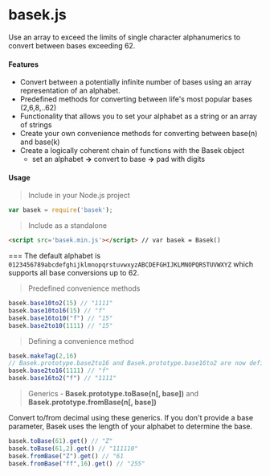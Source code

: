 # basek.js
Use an array to exceed the limits of single character alphanumerics to convert between bases exceeding 62.

#### Features
- Convert between a potentially infinite number of bases using an array representation of an alphabet.
- Predefined methods for converting between life's most popular bases (2,6,8,..62)
- Functionality that allows you to set your alphabet as a string or an array of strings
- Create your own convenience methods for converting between base(n) and base(k)
- Create a logically coherent chain of functions with the Basek object 
  - set an alphabet **->** convert to base **->** pad with digits

#### Usage
> Include in your Node.js project

```javascript
var basek = require('basek');
```
> Include as a standalone

```html
<script src='basek.min.js'></script> // var basek = Basek()
```
===
The default alphabet is `0123456789abcdefghijklmnopqrstuvwxyzABCDEFGHIJKLMNOPQRSTUVWXYZ` which supports all base conversions up to 62.

> Predefined convenience methods

```javascript
basek.base10to2(15) // "1111"
basek.base10to16(15) // "f"
basek.base16to10("f") // "15"
basek.base2to10(1111) // "15" 
```
> Defining a convenience method

```javascript
basek.makeTag(2,16) 
// Basek.prototype.base2to16 and Basek.prototype.base16to2 are now defined
basek.base2to16(1111) // "f"
basek.base16to2("f") // "1111"
```

> Generics - **Basek.prototype.toBase(n[, base])** and **Basek.prototype.fromBase(n[, base])**

Convert to/from decimal using these generics. If you don't provide a base parameter, Basek uses the length of your alphabet to determine the base.
```javascript
basek.toBase(61).get() // "Z" 
basek.toBase(61,2).get() // "111110"
basek.fromBase("Z").get() // "61
basek.fromBase("ff",16).get() // "255"
```


